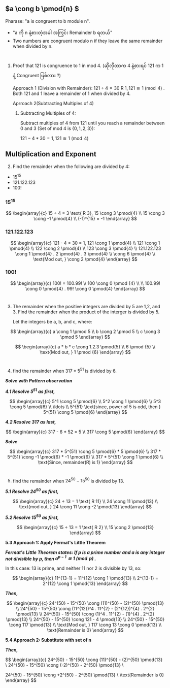 ## $a \cong b \pmod{n} $

Pharase: "a is congruent to b module n".

- "a ကို n နဲ့စားတဲ့အခါ အကြွင်း Remainder b ရတယ်" 
- Two numbers are congruent modulo n if they leave the same remainder when divided by n.
#
1. Proof that 121 is congruence to 1 in mod 4. (ဆိုလိုတာက 4 နဲ့စားရင် 121 က 1 နဲ့ Congruent ဖြစ်လား ?)

    Approach 1 (Division with Remainder): 
    $121 ÷ 4 = 30 \text{ R 1}, 121 \cong 1 \pmod{4}$
    . Both 121 and 1 leave a remainder of 1 when divided by 4.

    Aprroach 2(Subtracting Multiples of 4)

    1. Subtracting Multiples of 4:

        Subtract multiples of 4 from 121 until you reach a remainder between 0 and 3 (Set of mod 4 is $\{0,1,2,3\}$):

        $121 - 4 * 30 = 1, 121 \cong 1 \pmod{4}$

## Multiplication and Exponent
2. Find the remainder when the following are divided by 4:
- $15^{15}$
- $121.122.123$
- 100!

### $15^{15}$
$$ \begin{array}{c}
15 ÷ 4 = 3 \text{ R 3}, 15 \cong 3 \pmod{4} \\
15 \cong 3 \cong -1 \pmod{4} \\
(-1)^{15} = -1
\end{array}
$$


### $121.122.123$
$$ \begin{array}{c}
121 - 4 * 30 = 1, 121 \cong 1 \pmod{4} \\
121 \cong 1 \pmod{4} \\ 
122 \cong 2 \pmod{4} \\
123 \cong 3 \pmod{4} \\
121.122.123 \cong 1 \pmod{4} . 2 \pmod{4} . 3 \pmod{4} \\
\cong 6 \pmod{4} \\
\text{Mod out, } \cong 2 \pmod{4}
\end{array}
$$

### $100!$
$$ \begin{array}{c}
100! = 100.99! \\
100 \cong 0 \pmod {4} \\
\\
100.99! \cong 0 \pmod{4} . 99! \cong 0 \pmod{4}
\end{array}
$$

#
3. The remainder when the positive integers are divided by 5 are 1,2, and 3. Find the remainder when the product of the interger is divided by 5.

    Let the integers be a, b, and c, where:

$$ \begin{array}{c}
a \cong 1 \pmod 5 \\
b \cong 2 \pmod 5 \\
c \cong 3 \pmod 5
\end{array}
$$

$$ \begin{array}{c}
a * b * c \cong 1.2.3 \pmod{5} \\
6 \pmod {5} \\
\text{Mod out, } 1 \pmod {6}
\end{array}
$$
#
4. find the remainder when $317 * 5^{51}$ is divided by 6.

***Solve with Pattern observation***

***4.1 Resolve $5^{51}$ as first,***

$$ 
\begin{array}{c}
5^1 \cong 5 \pmod{6} \\
5^2 \cong 1 \pmod{6} \\
5^3 \cong 5 \pmod{6} \\
\ldots \\
5^{51} \text{since, power of 5 is odd, then } 5^{51} \cong 5 \pmod{6}
\end{array}
$$

***4.2 Resolve $317$ as last,***

$$ 
\begin{array}{c}
317 - 6 * 52 = 5 \\
317 \cong 5 \pmod{6}
\end{array}
$$

***Solve***

$$ \begin{array}{c}
317 * 5^{51} \cong 5 \pmod{6} * 5 \pmod{6} \\
317 * 5^{51} \cong -1 \pmod{6} * -1 \pmod{6} \\
317 * 5^{51} \cong 1 \pmod{6} \\
\text{Since, remainder(R) is 1}
\end{array}
$$

#

5. find the remainder when $24^{50} - 15^{50}$ is divided by 13.

***5.1 Resolve $24^{50}$ as first,***


$$ \begin{array}{c}
24 ÷ 13 = 1 \text{ R 11} \\
24 \cong 11 \pmod{13} \\
\text{mod out, } 24 \cong 11 \cong -2 \pmod{13}
\end{array}
$$

***5.2 Resolve $15^{50}$ as first,***

$$ \begin{array}{c}
15 ÷ 13 = 1 \text{ R 2} \\
15 \cong 2 \pmod{13}
\end{array}
$$

**5.3 Approach 1: Apply Fermat's Little Theorem**

***Fermat's Little Theorem states: If p is a prime number and a is any integer not divisible by p, then $a^{p−1} \cong 1 \pmod{p}$ .***

In this case: $13$ is prime, and neither 11 nor 2 is divisible by 13, so:

$$ \begin{array}{c}
11^{13-1} = 11^{12} \cong 1 \pmod{13} \\
2^{13-1} = 2^{12} \cong 1 \pmod{13}
\end{array}
$$

***Then,***

$$ \begin{array}{c}
24^{50} - 15^{50} \cong (11)^{50} - (2)^{50} \pmod{13} \\
24^{50} - 15^{50} \cong (11^{12})^4 . 11^{2} - (2^{12})^{4} . 2^{2} \pmod{13} \\
24^{50} - 15^{50} \cong (1)^4 . 11^{2} - (1)^{4} . 2^{2} \pmod{13} \\
24^{50} - 15^{50} \cong 121 - 4 \pmod{13} \\
24^{50} - 15^{50} \cong 117 \pmod{13} \\
\text{Mod out, } 117 \cong 13 \cong 0 \pmod{13} \\
\text{Remainder is 0}
\end{array}
$$


**5.4 Approach 2: Substitute with set of n**

***Then,***

$$ \begin{array}{c}
24^{50} - 15^{50} \cong (11)^{50} - (2)^{50} \pmod{13} \\
24^{50} - 15^{50} \cong (-2)^{50} - 2^{50} \pmod{13} \\

24^{50} - 15^{50} \cong +2^{50} - 2^{50} \pmod{13} \\
\text{Remainder is 0}
\end{array}
$$
#